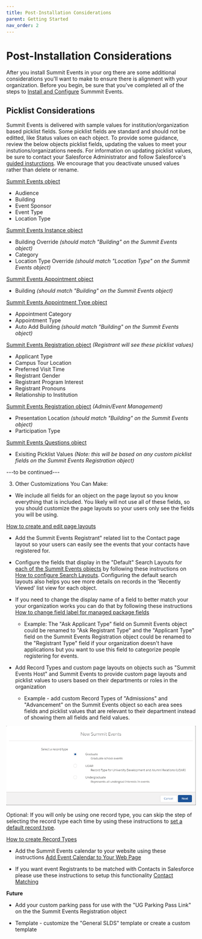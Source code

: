 ```yaml
---
title: Post-Installation Considerations
parent: Getting Started
nav_order: 2
---
```

# Post-Installation Considerations

After you install Summit Events in your org there are some additional considerations you'll want to make to ensure there is alignment with your organization. Before you begin, be sure that you've completed all of the steps to [Install and Configure](https://sfdo-community-sprints.github.io/summit-events-app-documentation/docs/Getting-Started/Installing/) Summmit Events.

## Picklist Considerations

Summit Events is delivered  with sample values for institution/organization based picklist fields. Some picklist fields are standard and should not be editted, like Status values on each object. To provide some guidance, review the below objects picklist fields, updating the values to meet your instutions/organizations needs. For information on updating picklist values, be sure to contact your Salesforce Administrator and follow Salesforce's [guided insturctions](https://trailhead.salesforce.com/en/content/learn/modules/picklist_admin/picklist_admin_manage). We encourage that you deactivate unused values rather than delete or rename.

<ins>Summit Events object</ins>
* Audience
* Building 
* Event Sponsor
* Event Type
* Location Type

<ins>Summit Events Instance object</ins>
*  Building Override *(should match "Building" on the Summit Events object)*
*  Category
* Location Type Override *(should match "Location Type" on the Summit Events object)*

<ins>Summit Events Appointment object</ins>
* Building *(should match "Building" on the Summit Events object)*

<ins>Summit Events Appointment Type object</ins>
* Appointment Category
* Appointment Type
* Auto Add Building *(should match "Building" on the Summit Events object)*

<ins>Summit Events Registration object</ins> *(Registrant will see these picklist values)*
* Applicant Type 
* Campus Tour Location
* Preferred Visit Time
* Registrant Gender
* Registrant Program Interest
* Registrant Pronouns
* Relationship to Institution

<ins>Summit Events Registration object</ins> *(Admin/Event Management)*
* Presentation Location *(should match "Building" on the Summit Events object)*
* Participation Type


<ins>Summit Events Questions object</ins>
* Exisiting Picklist Values *(Note: this will be based on any custom picklist fields on the Summit Events Registration object)*


---to be continued---

3. Other Customizations You Can Make:

* We include all fields for an object on the page layout so you know everything that is included.  You likely will not use all of these fields, so you should customize the page layouts so your users only see the fields you will be using.

 [How to create and edit page layouts](https://help.salesforce.com/articleView?id=customize_layoutcreate.htm&type=5)

* Add the Summit Events Registrant" related list to the Contact page layout so your users can easily see the events that your contacts have registered for.

* Configure the fields that display in the "Default" Search Layouts for [each of the Summit Events objects](https://github.com/SFDO-Community-Sprints/Summit-Events-App/wiki/ERD) by following these instructions on [How to configure Search Layouts](https://help.salesforce.com/articleView?id=search_results_setup_lex.htm&type=5). Configuring the default search layouts also helps you see more details on records in the 'Recently Viewed' list view for each object.

* If you need to change the display name of a field to better match your your organization works you can do that by following these instructions [How to change field label for managed package fields](https://www.greytrix.com/blogs/salesforce/2017/10/06/how-to-rename-the-field-label-in-salesforce-for-managed-package/)
  + Example:  The "Ask Applicant Type" field on Summit Events object could be renamed to "Ask Registrant Type" and the "Applicant Type" field on the Summit Events Registration object could be renamed to the "Registrant Type" field if your organization doesn't have applications but you want to use this field to categorize people registering for events.

* Add Record Types and custom page layouts on objects such as "Summit Events Host" and Summit Events to provide custom page layouts and picklist values to users based on their departments or roles in the organization
  + Example - add custom Record Types of "Admissions" and "Advancement" on the Summit Events object so each area sees fields and picklist values that are relevant to their department instead of showing them all fields and field values.

![Selecting a record type](images/1.2%20-%20Record%20type.png?raw=true)

   Optional: If you will only be using one record type, you can skip the step of selecting the record type each time by using these instructions to [set a default record type](https://help.salesforce.com/articleView?id=user_recordtype.htm&type=5).

[How to create Record Types](https://trailhead.salesforce.com/en/content/learn/projects/customize-a-salesforce-object/create-record-types)

* Add the Summit Events calendar to your website using these instructions [Add Event Calendar to Your Web Page](https://github.com/SFDO-Community-Sprints/Summit-Events-App/wiki/How-to-add-the-Event-Calendar-to-Any-Web-Page)

* If you want event Registrants to be matched with Contacts in Salesforce please use these instructions to setup this functionality [Contact Matching](https://github.com/SFDO-Community-Sprints/Summit-Events-App/wiki/0c--%E2%80%93-Setup-Contact-Matching)

__Future__

* Add your custom parking pass for use with the "UG Parking Pass Link" on the the Summit Events Registration object 

* Template - customize the "General SLDS" template or create a custom template
